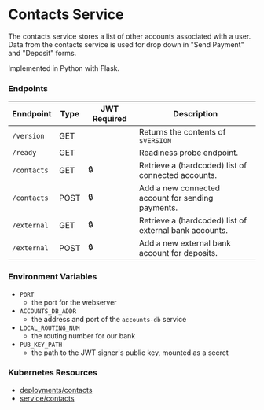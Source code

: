 # Contacts Service

The contacts service stores a list of other accounts associated with a user.
Data from the contacts service is used for drop down in "Send Payment" and "Deposit" forms.

Implemented in Python with Flask.

### Endpoints

| Enndpoint      | Type  | JWT Required | Description                                                |
| -------------- | ----- | ------------ | ---------------------------------------------------------- |
| `/version`     | GET   |              |  Returns the contents of `$VERSION`                        |
| `/ready`       | GET   |              |  Readiness probe endpoint.                                 |
| `/contacts`    | GET   | 🔒           |  Retrieve a (hardcoded) list of connected accounts.        |
| `/contacts`    | POST  | 🔒           |  Add a new connected account for sending payments.         |
| `/external`    | GET   | 🔒           |  Retrieve a (hardcoded) list of external bank accounts.    |
| `/external`    | POST  | 🔒           |  Add a new external bank account for deposits.             |


### Environment Variables

- `PORT`
  - the port for the webserver
- `ACCOUNTS_DB_ADDR`
  - the address and port of the `accounts-db` service
- `LOCAL_ROUTING_NUM`
  - the routing number for our bank
- `PUB_KEY_PATH`
  - the path to the JWT signer's public key, mounted as a secret

### Kubernetes Resources

- [deployments/contacts](/kubernetes-manifests/contacts.yaml)
- [service/contacts](/kubernetes-manifests/contacts.yaml)
